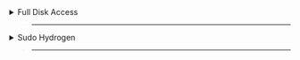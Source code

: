 <details>
  <summary>Full Disk Access</summary>

> ___
![Info](https://raw.githubusercontent.com/Mqxx/GitHub-Markdown/main/blockquotes/badge/light-theme/info.svg)
> Open settings 
>
> Security & Privacy 
>
> Privacy
>
> Full Disk Access
>
> add Terminal
/
> press <kbd><samp>+</samp></kbd> and add terminal / Hydrogen
>
![Example](https://raw.githubusercontent.com/Mqxx/GitHub-Markdown/main/blockquotes/badge/light-theme/example.svg)
>
[<kbd><br>Click To Watch Video<br></kbd>][Link]

[Link]: https://streamable.com/ii2sd7


</details>

> ___

<details>
  <summary>Sudo Hydrogen</summary>

> ___

> Open terminal
>
> paste this in terminal 

```
sudo /Applications/Hydrogen.app/Contents/MacOS/"Hydrogen V2"
```
> press enter
>

</details>

> ___
